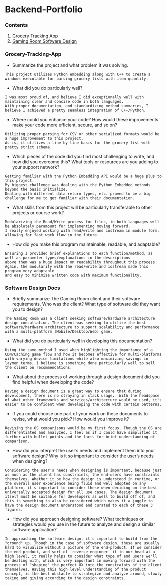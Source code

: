 # Backend-Portfolio

### Contents
1. [Grocery Tracking App](README.md#grocery-tracking-app)
2. [Gaming Room Software Design](README.md#software-design-docs)



### Grocery-Tracking-App

- Summarize the project and what problem it was solving.

```
This project utilizes Python embedding along with C++ to create a windows executable for parsing grocery lists with item quantity.
```

- What did you do particularly well?

```
I was most proud of, and believe I did exceptionally well with maintaining clear and concise code in both languages.  
With proper documentation, and standardizing method summaries, I believe I achieved a pretty seamless integration of C++/Python.
```

- Where could you enhance your code? How would these improvements make your code more efficient, secure, and so on?

```
Utilizing proper parsing for CSV or other serialized formats would be a huge improvement to this project.  
As is, it utilizes a line-by-line basis for the grocery list with pretty strict schema.
```

- Which pieces of the code did you find most challenging to write, and how did you overcome this? What tools or resources are you adding to your support network?

```
Getting familiar with the Python Embedding API would be a huge plus to this project.  
My biggest challenge was dealing with the Python Embedded methods beyond the basic initialize. 
Dealing with different data return types, etc. proved to be a big challenge for me to get familiar with their documentation.
```

- What skills from this project will be particularly transferable to other projects or course work?

```
Modularizing the Read/Write process for files, in both languages will be absolutely paramount for implementing moving forward. 
I really enjoyed working with read/write and iostream in module form, allowing for fast work flow in the future.
```

- How did you make this program maintainable, readable, and adaptable?

```
Ensuring I provided brief explanations to each function/method, as well as parameter types/explanations in the descriptions
above them was a huge impact on readability throughout this process.  Again, the modularity with the read/write and iostream made this program very adaptable
and easy to minimize written code with maximum functionality.
```

### Software Design Docs

- Briefly summarize The Gaming Room client and their software requirements. Who was the client? What type of software did they want you to design?
```
The Gaming Room was a client seeking software/hardware architecture design consultation. The client was seeking to utilize the best software/hardware architecture to support scalability and performance with a multi-platform (Mobile/Desktop/Web) game. 
```
- What did you do particularly well in developing this documentation?
```
Using the same method I used when highlighting the importance of a CDN/Caching game flow and how it becomes effective for multi-platforms with varying device limitations while also maximizing savings in laymen terms, I believe is something done particularly well to sell the client on recommendations.
```
- What about the process of working through a design document did you find helpful when developing the code?
```
Having a design document is a great way to ensure that during development, there is no straying in stack usage.  With the headspace of what other frameworks and services/architecture would be used, it's easier to be confident when developing the code with certain patterns.
```
- If you could choose one part of your work on these documents to revise, what would you pick? How would you improve it?
```
Revising the OS comparisons would be my first focus. Though the OS are differentiated and analyzed, I feel as if I could have simplified it further with bullet points and the facts for brief understanding of comparison.
```
- How did you interpret the user’s needs and implement them into your software design? Why is it so important to consider the user’s needs when designing?
```
Considering the user's needs when designing is important, because just as much as the client has constraints, the end-users have constraints themselves. Whether it be how the design is understood in runtime, or the overall user experience being fluid and well adopted on any platform, it's important to consider these when deciding on the best universally accepted design for all use cases. The design document itself must be suitable for developers as well to build off of, and this is something to also be considered which makes it a juggle to have the design document understood and curated to each of these 3 figures.
```
- How did you approach designing software? What techniques or strategies would you use in the future to analyze and design a similar software application?
```
In approaching the software design, it's important to build from the "ground" up. Though in the case of software design, these are usually hard to visualize without a picture of the end-product. If we consider the end product, and sort of 'reverse engineer' it in our head at a high level, it really helps to consider what type of end users we'll be dealing with, which is very important in moving forward with the process of "shaping" the perfect UX into the constraints of the client themselves. Having this high level understanding of the product concept, is the best obstacle to strategize and analyze around, slowly taking and giving according to the design constraints. 
```
